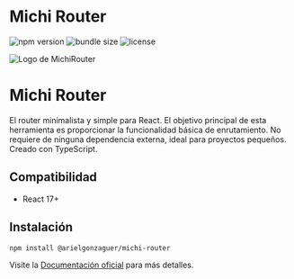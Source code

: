 # Michi Router

![npm version](https://img.shields.io/npm/v/@arielgonzaguer/michi-router)
![bundle size](https://img.shields.io/bundlephobia/minzip/@arielgonzaguer/michi-router)
![license](https://img.shields.io/npm/l/@arielgonzaguer/michi-router)

![Logo de MichiRouter](https://cdn.jsdelivr.net/gh/Ariel-GonzAguer/michi-router@main/public/michiRouter_LOGO.png)

# Michi Router

El router minimalista y simple para React.
El objetivo principal de esta herramienta es proporcionar la funcionalidad básica de enrutamiento.
No requiere de ninguna dependencia externa, ideal para proyectos pequeños.
Creado con TypeScript.

## Compatibilidad

- React 17+

## Instalación

```bash
npm install @arielgonzaguer/michi-router
```

Visite la [Documentación oficial](https://michirouter.vercel.app/) para más detalles.

